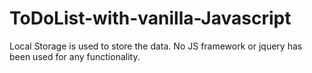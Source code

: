﻿# ToDoList-with-vanilla-Javascript
 
 Local Storage is used to store the data.
 No JS framework or jquery has been used for any functionality.
 
